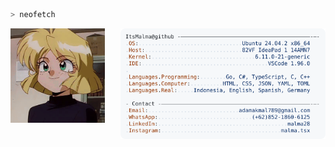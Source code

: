 ```zsh
> neofetch
```

<img
  src="https://raw.githubusercontent.com/ItsMalma/ItsMalma/main/minnie-may.gif"
  alt="Minnie May Hopkins"
  width="30%"
/>
<img
  align="right"
  src="https://raw.githubusercontent.com/ItsMalma/ItsMalma/main/light-mode.svg"
  width="65%"
/>
